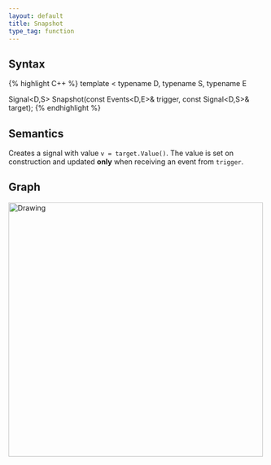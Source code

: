 ```yaml
---
layout: default
title: Snapshot
type_tag: function
---
```

## Syntax
{% highlight C++ %}
template
<
    typename D,
    typename S,
    typename E
>
Signal<D,S> Snapshot(const Events<D,E>& trigger, const Signal<D,S>& target);
{% endhighlight %}

## Semantics
Creates a signal with value `v = target.Value()`.
The value is set on construction and updated **only** when receiving an event from `trigger`.

## Graph
<img src="{{ site.baseurl }}/media/flow_snapshot.png" alt="Drawing" width="500px"/>


